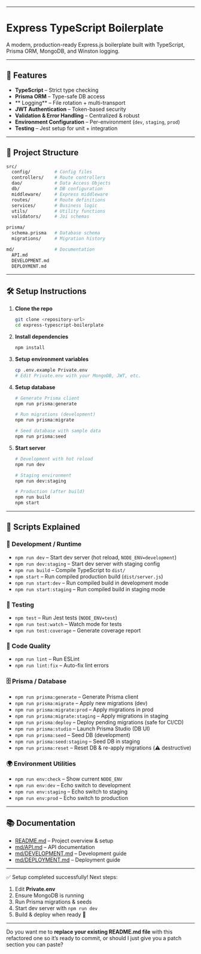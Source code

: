 
---

# Express TypeScript Boilerplate

A modern, production-ready Express.js boilerplate built with TypeScript, Prisma ORM, MongoDB, and Winston logging.

---

## 🚀 Features

* **TypeScript** – Strict type checking
* **Prisma ORM** – Type-safe DB access
* ** Logging** – File rotation + multi-transport
* **JWT Authentication** – Token-based security
* **Validation & Error Handling** – Centralized & robust
* **Environment Configuration** – Per-environment (`dev`, `staging`, `prod`)
* **Testing** – Jest setup for unit + integration

---

## 📂 Project Structure

```bash
src/
  config/         # Config files
  controllers/    # Route controllers
  dao/            # Data Access Objects
  db/             # DB configuration
  middleware/     # Express middleware
  routes/         # Route definitions
  services/       # Business logic
  utils/          # Utility functions
  validators/     # Joi schemas

prisma/
  schema.prisma   # Database schema
  migrations/     # Migration history

md/               # Documentation
  API.md
  DEVELOPMENT.md
  DEPLOYMENT.md
```

---

## 🛠️ Setup Instructions

1. **Clone the repo**

   ```bash
   git clone <repository-url>
   cd express-typescript-boilerplate
   ```

2. **Install dependencies**

   ```bash
   npm install
   ```

3. **Setup environment variables**

   ```bash
   cp .env.example Private.env
   # Edit Private.env with your MongoDB, JWT, etc.
   ```

4. **Setup database**

   ```bash
   # Generate Prisma client
   npm run prisma:generate

   # Run migrations (development)
   npm run prisma:migrate

   # Seed database with sample data
   npm run prisma:seed
   ```

5. **Start server**

   ```bash
   # Development with hot reload
   npm run dev

   # Staging environment
   npm run dev:staging

   # Production (after build)
   npm run build
   npm start
   ```

---

## 📜 Scripts Explained

### 🔧 Development / Runtime

* `npm run dev` – Start dev server (hot reload, `NODE_ENV=development`)
* `npm run dev:staging` – Start dev server with staging config
* `npm run build` – Compile TypeScript to `dist/`
* `npm start` – Run compiled production build (`dist/server.js`)
* `npm run start:dev` – Run compiled build in development mode
* `npm run start:staging` – Run compiled build in staging mode

### 🧪 Testing

* `npm test` – Run Jest tests (`NODE_ENV=test`)
* `npm run test:watch` – Watch mode for tests
* `npm run test:coverage` – Generate coverage report

### 🧹 Code Quality

* `npm run lint` – Run ESLint
* `npm run lint:fix` – Auto-fix lint errors

### 🗄️ Prisma / Database

* `npm run prisma:generate` – Generate Prisma client
* `npm run prisma:migrate` – Apply new migrations (dev)
* `npm run prisma:migrate:prod` – Apply migrations in prod
* `npm run prisma:migrate:staging` – Apply migrations in staging
* `npm run prisma:deploy` – Deploy pending migrations (safe for CI/CD)
* `npm run prisma:studio` – Launch Prisma Studio (DB UI)
* `npm run prisma:seed` – Seed DB (development)
* `npm run prisma:seed:staging` – Seed DB in staging
* `npm run prisma:reset` – Reset DB & re-apply migrations (⚠️ destructive)

### 🌍 Environment Utilities

* `npm run env:check` – Show current `NODE_ENV`
* `npm run env:dev` – Echo switch to development
* `npm run env:staging` – Echo switch to staging
* `npm run env:prod` – Echo switch to production

---

## 📚 Documentation

* [README.md](./README.md) – Project overview & setup
* [md/API.md](./md/API.md) – API documentation
* [md/DEVELOPMENT.md](./md/DEVELOPMENT.md) – Development guide
* [md/DEPLOYMENT.md](./md/DEPLOYMENT.md) – Deployment guide

---

✅ Setup completed successfully!
Next steps:

1. Edit **Private.env**
2. Ensure MongoDB is running
3. Run Prisma migrations & seeds
4. Start dev server with `npm run dev`
5. Build & deploy when ready 🚀

---

Do you want me to **replace your existing README.md file** with this refactored one so it’s ready to commit, or should I just give you a patch section you can paste?
